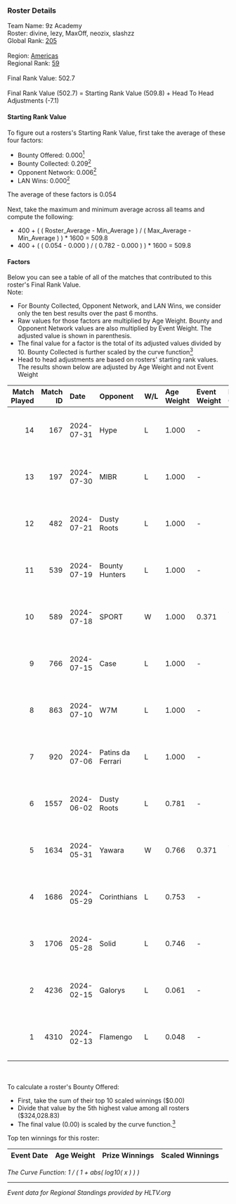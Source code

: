 ### Roster Details<br />
Team Name: 9z Academy<br />
Roster: divine, lezy, MaxOff, neozix, slashzz<br />
Global Rank: [205](../standings_global.md)<br />
<br />
Region: [Americas]( ../standings_americas.md)<br />
Regional Rank: [59]( ../standings_americas.md)<br />
<br />
Final Rank Value:  502.7<br />
<br />
Final Rank Value (502.7) = Starting Rank Value (509.8) + Head To Head Adjustments (-7.1)<br />

#### Starting Rank Value<br />
To figure out a rosters's Starting Rank Value, first take the average of these four factors:<br />
- Bounty Offered: 0.000[<sup>1</sup>](#table2)
- Bounty Collected: 0.209[<sup>2</sup>](#table1)
- Opponent Network: 0.006[<sup>2</sup>](#table1)
- LAN Wins: 0.000[<sup>2</sup>](#table1)

The average of these factors is 0.054<br />
<br />
Next, take the maximum and minimum average across all teams and compute the following:<br />
- 400 + ( ( Roster_Average - Min_Average ) / ( Max_Average - Min_Average ) ) * 1600 = 509.8
- 400 + ( ( 0.054 - 0.000 ) / ( 0.782 - 0.000 ) ) * 1600 = 509.8


#### Factors<br />
Below you can see a table of all of the matches that contributed to this roster's Final Rank Value.<br />
Note:<br />

- For Bounty Collected, Opponent Network, and LAN Wins, we consider only the ten best results over the past 6 months.
- Raw values for those factors are multiplied by Age Weight. Bounty and Opponent Network values are also multiplied by Event Weight. The adjusted value is shown in parenthesis.
- The final value for a factor is the total of its adjusted values divided by 10. Bounty Collected is further scaled by the curve function[<sup>3</sup>](#curveFunction)
- Head to head adjustments are based on rosters' starting rank values. The results shown below are adjusted by Age Weight and not Event Weight
<span id="table1"></span><br />


| Match Played | Match ID | Date       | Opponent          | W/L | Age Weight | Event Weight | Bounty Collected | Opponent Network | LAN Wins  | H2H Adj. | Roster                                |
| -: | -: | :- | :- | :- | :- | :- | :- | :- | :- | -: | :- |
|           14 |      167 | 2024-07-31 | Hype              | L   | 1.000      | -            | -                | -                | -         |    -3.49 | divine, lezy, MaxOff, neozix, slashzz |
|           13 |      197 | 2024-07-30 | MIBR              | L   | 1.000      | -            | -                | -                | -         |    -0.27 | divine, lezy, MaxOff, neozix, slashzz |
|           12 |      482 | 2024-07-21 | Dusty Roots       | L   | 1.000      | -            | -                | -                | -         |    -5.82 | divine, lezy, MaxOff, neozix, slashzz |
|           11 |      539 | 2024-07-19 | Bounty Hunters    | L   | 1.000      | -            | -                | -                | -         |    -2.35 | divine, lezy, MaxOff, neozix, slashzz |
|           10 |      589 | 2024-07-18 | SPORT             | W   | 1.000      | 0.371        | 0.004 (0.002)    | 0.114 (0.042)    | 0 (0.000) |    23.64 | divine, lezy, MaxOff, neozix, slashzz |
|            9 |      766 | 2024-07-15 | Case              | L   | 1.000      | -            | -                | -                | -         |    -2.61 | divine, lezy, MaxOff, neozix, slashzz |
|            8 |      863 | 2024-07-10 | W7M               | L   | 1.000      | -            | -                | -                | -         |    -5.65 | divine, lezy, MaxOff, neozix, slashzz |
|            7 |      920 | 2024-07-06 | Patins da Ferrari | L   | 1.000      | -            | -                | -                | -         |    -4.05 | divine, lezy, MaxOff, neozix, slashzz |
|            6 |     1557 | 2024-06-02 | Dusty Roots       | L   | 0.781      | -            | -                | -                | -         |    -3.37 | divine, lezy, MaxOff, neozix, slashzz |
|            5 |     1634 | 2024-05-31 | Yawara            | W   | 0.766      | 0.371        | 0.000 (0.000)    | 0.049 (0.014)    | 0 (0.000) |    12.04 | divine, lezy, MaxOff, neozix, slashzz |
|            4 |     1686 | 2024-05-29 | Corinthians       | L   | 0.753      | -            | -                | -                | -         |   -11.79 | divine, lezy, MaxOff, neozix, slashzz |
|            3 |     1706 | 2024-05-28 | Solid             | L   | 0.746      | -            | -                | -                | -         |    -2.39 | divine, lezy, MaxOff, neozix, slashzz |
|            2 |     4236 | 2024-02-15 | Galorys           | L   | 0.061      | -            | -                | -                | -         |    -0.19 | divine, MaxOff, neozix, slashzz, wait |
|            1 |     4310 | 2024-02-13 | Flamengo          | L   | 0.048      | -            | -                | -                | -         |    -0.78 | divine, MaxOff, neozix, slashzz, wait |

<br />
<span id="table2"></span><br />
To calculate a roster's Bounty Offered:<br />

- First, take the sum of their top 10 scaled winnings ($0.00)
- Divide that value by the 5th highest value among all rosters ($324,028.83)
- The final value (0.00) is scaled by the curve function.[<sup>3</sup>](#curveFunction)

Top ten winnings for this roster:<br />

| Event Date | Age Weight | Prize Winnings | Scaled Winnings |
| :- | -: | :- | :- |


<span id="curveFunction"></span>_The Curve Function: 1 / ( 1 + abs( log10( x ) ) )_<br />

---
_Event data for Regional Standings provided by HLTV.org_<br />
